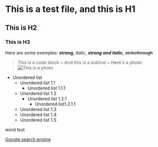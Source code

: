 # This is a test file, and this is H1
## This is H2
### This is H3
Here are some exemples: **strong**, *italic*, ***strong and italic***, ~~strikethrough~~
> This is a code block
~ And this is a subline ~
Here's a photo: ![This is a photo](https://thearchyhelios.com/images/INF404/logo-markdown.png)

- Unordered list
  - Unordered list 1.1
    - Unordered list 1.1.1
  - Unordered list 1.2
    - Unordered list 1.2.1
      - Unordered list1.2.1.1
  - Unordered list 1.3
  - Unordered list 1.4
  - Unordered list 1.5

word test

[Google search engine](https://www.google.com)
